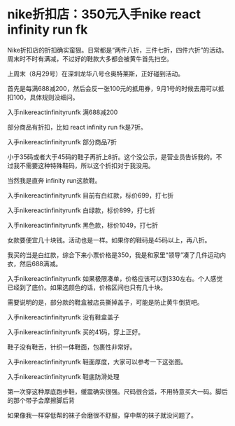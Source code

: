 # nike折扣店：350元入手nike react infinity run fk 

Nike折扣店的折扣确实蛮狠。日常都是“两件八折，三件七折，四件六折”的活动。周末时不时有满减，不过好的鞋款大多都会被黄牛首先扫空。

上周末（8月29号）在深圳龙华八号仓奥特莱斯，正好碰到活动。

首先是每满688减200，然后会反一张100元的抵用券，9月1号的时候去用可以抵扣100，具体规则没细问。

入手nikereactinfinityrunfk
满688减200

部分商品有折扣，比如 react infinity run fk是7折。

入手nikereactinfinityrunfk
部分商品7折

小于35码或者大于45码的鞋子再折上8折。这个没公示，是营业员告诉我的。不过我不需要这种特殊鞋码，所以这个折扣对于我没用。

当然我是直奔 infinity run这款鞋。

入手nikereactinfinityrunfk
目前有白红款，标价699，打七折

入手nikereactinfinityrunfk
白绿款，标价899，打七折

入手nikereactinfinityrunfk
黑色款，标价1049，打七折

女款要便宜几十块钱。活动也是一样。如果你的鞋码是45码以上，再八折。

我买的当是白红款，综合下来小票价格是350，我是和家里“领导”凑了几件运动内衣，然后688满减。

入手nikereactinfinityrunfk
如果极限凑单，价格应该可以到330左右。个人感觉已经到了底价。如果选颜色的话，价格区间也只有几十块。

需要说明的是，部分款的鞋盒被店员撕掉盖子，可能是防止黄牛倒货吧。

入手nikereactinfinityrunfk
没有鞋盒盖子

入手nikereactinfinityrunfk
买的41码，穿上正好。


鞋子没有鞋舌，针织一体鞋面，包裹性非常好。

入手nikereactinfinityrunfk
鞋面厚度，大家可以参考一下这张图。

入手nikereactinfinityrunfk
鞋底防滑处理

第一次穿这种厚底跑步鞋，缓震确实很强。尺码很合适，不用特意买大一码。脚后的那个带子会摩擦脚后背

如果像我一样穿低帮的袜子会磨很不舒服，穿中帮的袜子就没问题了。

